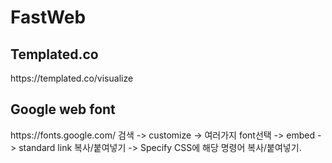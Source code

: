 # FastWeb
<h2>Templated.co</h2>
https://templated.co/visualize
<br>

<h2>Google web font</h2>
https://fonts.google.com/
검색 -> customize -> 여러가지 font선택 -> embed -> standard link 복사/붙여넣기 -> Specify CSS에 해당 명령어 복사/붙여넣기.
